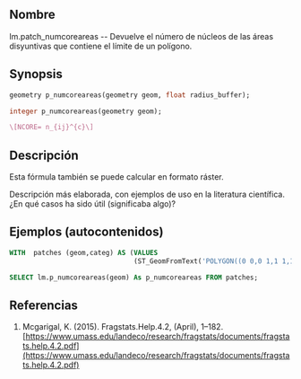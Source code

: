 ## Nombre
lm.patch_numcoreareas --  Devuelve el número de núcleos de las áreas disyuntivas que contiene el límite de un polígono.

## Synopsis

```sql
geometry p_numcoreareas(geometry geom, float radius_buffer);

integer p_numcoreareas(geometry geom);
```

```tex
\[NCORE= n_{ij}^{c}\]
```

## Descripción

Esta fórmula también se puede calcular en formato ráster.

Descripción más elaborada, con ejemplos de uso en la literatura científica. ¿En qué casos ha sido útil (significaba algo)?


## Ejemplos (autocontenidos)


```sql
WITH  patches (geom,categ) AS (VALUES
                               (ST_GeomFromText('POLYGON((0 0,0 1,1 1,1 0,0 0))',25830),'Urbano'))

SELECT lm.p_numcoreareas(geom) As p_numcoreareas FROM patches;
```

## Referencias

1. Mcgarigal, K. (2015). Fragstats.Help.4.2, (April), 1–182. [https://www.umass.edu/landeco/research/fragstats/documents/fragstats.help.4.2.pdf](https://www.umass.edu/landeco/research/fragstats/documents/fragstats.help.4.2.pdf)
